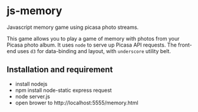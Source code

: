 js-memory
=========

Javascript memory game using picasa photo streams. 

This game allows you to play a game of memory with photos from your Picasa photo album. It uses `node` to serve up Picasa API requests. The front-end uses `d3` for data-binding and layout, with `underscore` utility belt.



Installation and requirement
----------------------------
* install nodejs
* npm install node-static express request
* node server.js
* open brower to http://localhost:5555/memory.html
